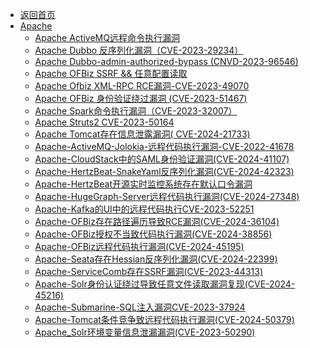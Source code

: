 - [返回首页](/)
- [Apache](Apache/)
  - [Apache ActiveMQ远程命令执行漏洞](Apache/Apache%20ActiveMQ远程命令执行漏洞.md)
  - [Apache Dubbo 反序列化漏洞（CVE-2023-29234）](Apache/Apache%20Dubbo%20反序列化漏洞（CVE-2023-29234）.md)
  - [Apache Dubbo-admin-authorized-bypass (CNVD-2023-96546)](Apache/Apache%20Dubbo-admin-authorized-bypass%20(CNVD-2023-96546).md)
  - [Apache OFBiz SSRF && 任意配置读取](Apache/Apache%20OFBiz%20SSRF%20&&%20任意配置读取.md)
  - [Apache Ofbiz XML-RPC RCE漏洞-CVE-2023-49070](Apache/Apache%20Ofbiz%20XML-RPC%20RCE漏洞-CVE-2023-49070.md)
  - [Apache OFBiz 身份验证绕过漏洞 (CVE-2023-51467)](Apache/Apache%20OFBiz%20身份验证绕过漏洞%20(CVE-2023-51467).md)
  - [Apache Spark命令执行漏洞（CVE-2023-32007）](Apache/Apache%20Spark命令执行漏洞（CVE-2023-32007）.md)
  - [Apache Struts2 CVE-2023-50164](Apache/Apache%20Struts2%20CVE-2023-50164.md)
  - [Apache Tomcat存在信息泄露漏洞( CVE-2024-21733)](Apache/Apache%20Tomcat存在信息泄露漏洞(%20CVE-2024-21733).md)
  - [Apache-ActiveMQ-Jolokia-远程代码执行漏洞-CVE-2022-41678](Apache/Apache-ActiveMQ-Jolokia-远程代码执行漏洞-CVE-2022-41678.md)
  - [Apache-CloudStack中的SAML身份验证漏洞(CVE-2024-41107)](Apache/Apache-CloudStack中的SAML身份验证漏洞(CVE-2024-41107).md)
  - [Apache-HertzBeat-SnakeYaml反序列化漏洞(CVE-2024-42323)](Apache/Apache-HertzBeat-SnakeYaml反序列化漏洞(CVE-2024-42323).md)
  - [Apache-HertzBeat开源实时监控系统存在默认口令漏洞](Apache/Apache-HertzBeat开源实时监控系统存在默认口令漏洞.md)
  - [Apache-HugeGraph-Server远程代码执行漏洞(CVE-2024-27348)](Apache/Apache-HugeGraph-Server远程代码执行漏洞(CVE-2024-27348).md)
  - [Apache-Kafka的UI中的远程代码执行CVE-2023-52251](Apache/Apache-Kafka的UI中的远程代码执行CVE-2023-52251.md)
  - [Apache-OFBiz存在路径遍历导致RCE漏洞(CVE-2024-36104)](Apache/Apache-OFBiz存在路径遍历导致RCE漏洞(CVE-2024-36104).md)
  - [Apache-OFBiz授权不当致代码执行漏洞(CVE-2024-38856)](Apache/Apache-OFBiz授权不当致代码执行漏洞(CVE-2024-38856).md)
  - [Apache-OFBiz远程代码执行漏洞(CVE-2024-45195)](Apache/Apache-OFBiz远程代码执行漏洞(CVE-2024-45195).md)
  - [Apache-Seata存在Hessian反序列化漏洞(CVE-2024-22399)](Apache/Apache-Seata存在Hessian反序列化漏洞(CVE-2024-22399).md)
  - [Apache-ServiceComb存在SSRF漏洞(CVE-2023-44313)](Apache/Apache-ServiceComb存在SSRF漏洞(CVE-2023-44313).md)
  - [Apache-Solr身份认证绕过导致任意文件读取漏洞复现(CVE-2024-45216)](Apache/Apache-Solr身份认证绕过导致任意文件读取漏洞复现(CVE-2024-45216).md)
  - [Apache-Submarine-SQL注入漏洞CVE-2023-37924](Apache/Apache-Submarine-SQL注入漏洞CVE-2023-37924.md)
  - [Apache-Tomcat条件竞争致远程代码执行漏洞(CVE-2024-50379)](Apache/Apache-Tomcat条件竞争致远程代码执行漏洞(CVE-2024-50379).md)
  - [Apache_Solr环境变量信息泄漏漏洞(CVE-2023-50290)](Apache/Apache_Solr环境变量信息泄漏漏洞(CVE-2023-50290).md)
